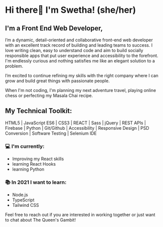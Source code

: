 # Hi there👋 I'm Swetha! (she/her)

## I'm a Front End Web Developer,

I’m a dynamic, detail-oriented and collaborative front-end web developer with an excellent track record of building and leading teams to success. 
I love writing clean, easy to understand code and aim to build socially responsible apps that put user experience and accessibility to the forefront. I'm endlessly curious and nothing satisfies me like an elegant solution to a problem.

I’m excited to continue refining my skills with the right company where I can grow and build great things with passionate people.

When I'm not coding, I'm planning my next adventure travel, playing online chess or perfecting my Masala Chai recipe. 

## My Technical Toolkit:

HTML5 | JavaScript ES6 | CSS3 | REACT | Sass | jQuery | REST APIs | Firebase | Python | 
Git/Github | Accessibility |  Responsive Design | PSD Conversion | Software Testing | Selenium IDE 
 
### 💻 I'm currently: 
- Improving my React skills
- learning React Hooks
- learning Python
 
### :books: In 2021 I want to learn: 
- Node.js
- TypeScript
- Tailwind CSS

Feel free to reach out if you are interested in working together or just want to chat about The Queen's Gambit!
 
<!--
**swethachandrasekhar/swethachandrasekhar** is a ✨ _special_ ✨ repository because its `README.md` (this file) appears on your GitHub profile.

Here are some ideas to get you started:

- 🔭 I’m currently working on ...
- 🌱 I’m currently learning ...
- 👯 I’m looking to collaborate on ...
- 🤔 I’m looking for help with ...
- 💬 Ask me about ...
- 📫 How to reach me: ...
- 😄 Pronouns: ...
- ⚡ Fun fact: ...
-->
